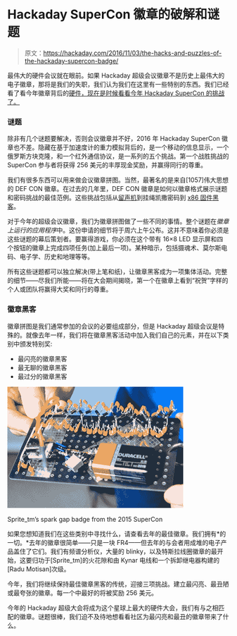 # Hackaday SuperCon 徽章的破解和谜题

> 原文：<https://hackaday.com/2016/11/03/the-hacks-and-puzzles-of-the-hackaday-supercon-badge/>

最伟大的硬件会议就在眼前。如果 Hackaday 超级会议徽章不是历史上最伟大的电子徽章，那将是我们的失职，我们认为我们在这里有一些特别的东西。我们已经看了看今年徽章背后的[硬件，现在是时候看看今年 Hackaday SuperCon 的挑战了。](http://hackaday.com/2016/10/17/design-and-hacking-drilldown-supercon-badge/)

### 谜题

除非有几个谜题要解决，否则会议徽章并不好，2016 年 Hackaday SuperCon 徽章也不差。隐藏在基于加速度计的重力模拟背后的，是一个移动的信息显示，一个俄罗斯方块克隆，和一个红外通信协议，是一系列的五个挑战。第一个战胜挑战的 SuperCon 参与者将获得 256 美元的丰厚现金奖励，并赢得同行的尊重。

我们有很多东西可以用来做会议徽章拼图。当然，最著名的是来自[1057]伟大思想的 DEF CON 徽章。在过去的几年里，DEF CON 徽章是如何以徽章格式展示谜题和密码挑战的最佳范例。这些挑战包括从[留声机](http://hackaday.com/2015/08/06/help-decipher-the-defcon-badge/)到挂绳凯撒密码到 [x86 固件黑客](http://hackaday.com/2016/08/05/def-cons-x86-badge/)。

对于今年的超级会议徽章，我们为徽章拼图做了一些不同的事情。整个谜题在*徽章上运行的应用程序*中。这份申请的细节将于周六上午公布。这并不意味着你必须是这些谜题的幕后策划者。要赢得游戏，你必须在这个带有 16×8 LED 显示屏和四个按钮的徽章上完成四项任务(加上最后一项)。某种暗示，包括摄魂术、莫尔斯电码、电子学、历史和地理等等。

所有这些谜题都可以独立解决(带上笔和纸)，让徽章黑客成为一项集体活动。完整的细节——尽我们所能——将在大会期间揭晓，第一个在徽章上看到“祝贺”字样的个人或团队将赢得大奖和同行的尊重。

### 徽章黑客

徽章拼图是我们通常参加的会议的必要组成部分，但是 Hackaday 超级会议是特殊的。就像去年一样，我们将在徽章黑客活动中加入我们自己的元素，并在以下类别中颁发特别奖:

*   最闪亮的徽章黑客
*   最无聊的徽章黑客
*   最过分的徽章黑客

![Sprite_tm's spark gap badge from the 2015 Supercon](img/790fb1a20e9e17f253964465de95a9d7.png)

Sprite_tm’s spark gap badge from the 2015 SuperCon

如果您想知道我们在这些类别中寻找什么，请查看去年的最佳徽章。我们拥有*的一切。*去年的徽章很简单——只是一块 FR4——但去年的与会者用成堆的电子产品盖住了它们。我们有频谱分析仪，大量的 blinky，以及特斯拉线圈徽章的最开始，这要归功于[Sprite_tm]的火花隙和由 Kynar 电线和一个拆卸继电器构建的[Radu Motisan]次级。

今年，我们将继续保持最佳徽章黑客的传统，迎接三项挑战。建立最闪亮、最丑陋或最夸张的徽章。每一个中最好的将被奖励 256 美元。

今年的 Hackaday 超级大会将成为这个星球上最大的硬件大会，我们有与之相匹配的徽章。谜题很棒，我们迫不及待地想看看社区为最闪亮和最丑的徽章带来了什么。